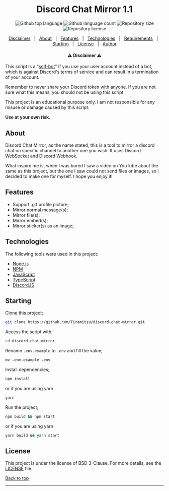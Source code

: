 <h1 align="center" id="top">Discord Chat Mirror 1.1</h1>
<p align="center">
  <img alt="Github top language" src="https://img.shields.io/github/languages/top/tiramitzu/discord-chat-mirror?color=5865F2">
  <img alt="Github language count" src="https://img.shields.io/github/languages/count/tiramitzu/discord-chat-mirror?color=5865F2">
  <img alt="Repository size" src="https://img.shields.io/github/repo-size/tiramitzu/discord-chat-mirror?color=5865F2">
  <img alt="Repository license" src="https://img.shields.io/github/license/tiramitzu/discord-chat-mirror?color=5865F2">
</p>
<p align="center">
  <a href="#about">Disclaimer</a> &#xa0; | &#xa0;
  <a href="#about">About</a> &#xa0; | &#xa0; 
  <a href="#features">Features</a> &#xa0; | &#xa0;
  <a href="#technologies">Technologies</a> &#xa0; | &#xa0;
  <a href="#requirements">Requirements</a> &#xa0; | &#xa0;
  <a href="#starting">Starting</a> &#xa0; | &#xa0;
  <a href="#license">License</a> &#xa0; | &#xa0;
  <a href="https://github.com/tiramitzu" target="_blank">Author</a>
</p>
<h4 align="center">⚠️ Disclaimer ⚠️</h4>

This script is a "[self-bot](https://support.discord.com/hc/en-us/articles/115002192352-Automated-user-accounts-self-bots-)" if you use your user account instead of a bot, which is against Discord's terms of service and can result in a termination of your account. 

Remember to never share your Discord token with anyone. If you are not sure what this means, you should not be using this script.

This project is an educational purpose only. I am not responsible for any misuse or damage caused by this script.

**Use at your own risk.**

## About

Discord Chat Mirror, as the name stated, this is a tool to mirror a discord chat on specific channel to another one you wish. It uses Discord WebSocket and Discord Webhook.

What inspire me is, when I was bored I saw a video on YouTube about the same as this project, but the one I saw could not send files or images, so i decided to make one for myself. I hope you enjoy it!

## Features ##
+ Support .gif profile picture;
+ Mirror normal message(s);
+ Mirror file(s);
+ Mirror embed(s);
+ Mirror sticker(s) as an image;

## Technologies ##
The following tools were used in this project:
+ [Node.js](https://nodejs.org/en/)
+ [NPM](https://www.npmjs.com/)
+ [JavaScript](https://www.javascript.com/)
+ [TypeScript](https://www.typescriptlang.org/)
+ [DiscordJS](https://discord.js.org/#/)

## Starting ##

Clone this project;
```bash
git clone https://github.com/Tiramitzu/discord-chat-mirror.git
```
Access the script with;
```bash
cd discord-chat-mirror
```
Rename `.env.example` to `.env` and fill the value;
```bash
mv .env.example .env
```
Install dependencies;
```bash
npm install
```
or if you are using yarn
```bash
yarn
```

Run the project;
```bash
npm build && npm start
```
or if you are using yarn
```bash
yarn build && yarn start
```
## License ##
This project is under the license of BSD 3-Clause. For more details, see the [LICENSE](LICENSE) file.


<a href="#top">Back to top</a>
<hr>
